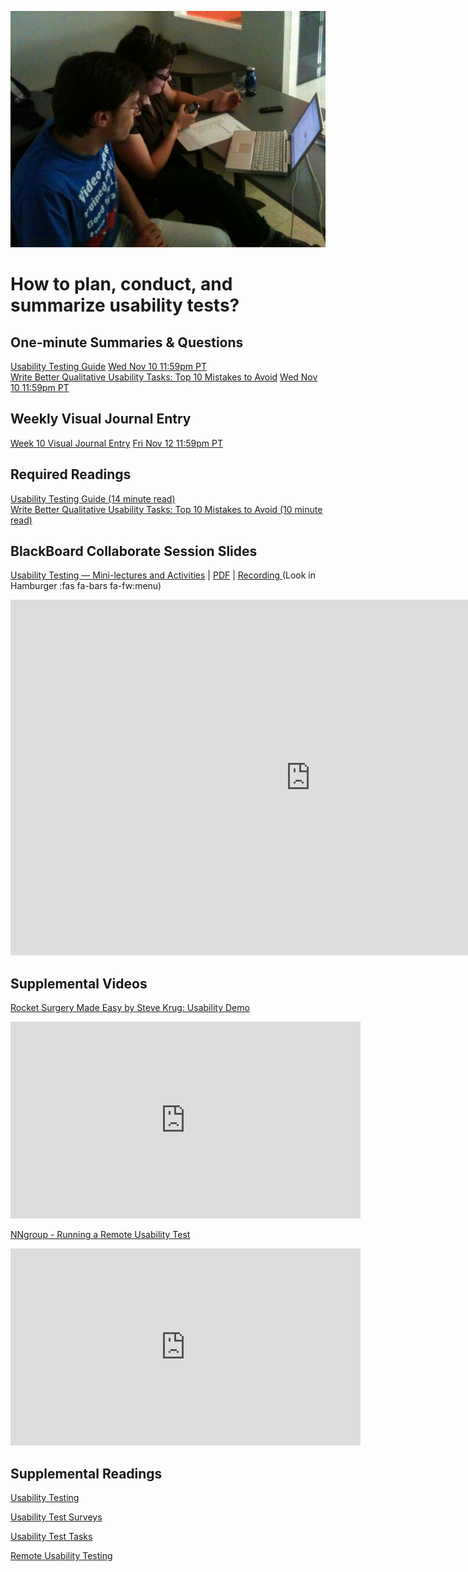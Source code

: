 ![Usability Test](assets/images/4642289926_7964e733d1_b.jpg ':class=banner-image')

# How to plan, conduct, and summarize usability tests?

## One-minute Summaries & Questions
[Usability Testing Guide](https://canvas.sfu.ca/courses/64326/assignments/662743) <span class='badge'> [Wed Nov 10 11:59pm PT](https://www.timeanddate.com/worldclock/fixedtime.html?msg=One-minute+Summaries+for+Week+10+Due+Date&iso=20211110T235900&p1=256)</span>  
[Write Better Qualitative Usability Tasks: Top 10 Mistakes to Avoid](https://canvas.sfu.ca/courses/64326/assignments/662738) <span class='badge'> [Wed Nov 10 11:59pm PT](https://www.timeanddate.com/worldclock/fixedtime.html?msg=One-minute+Summaries+for+Week+10+Due+Date&iso=20211110T235900&p1=256)</span>  

## Weekly Visual Journal Entry
[Week 10 Visual Journal Entry](https://canvas.sfu.ca/courses/64326/assignments/662764) <span class='badge'> [Fri Nov 12 11:59pm PT](https://www.timeanddate.com/worldclock/fixedtime.html?msg=CMPT-363+Week+10+Visual+Journal+Entry+Due+Date&iso=20211112T235900)</span>  

## Required Readings  
[Usability Testing Guide (14 minute read)](https://boxesandarrows.com/usability-testing-guide/)  
[Write Better Qualitative Usability Tasks: Top 10 Mistakes to Avoid (10 minute read)](https://www.nngroup.com/articles/better-usability-tasks/)  

## BlackBoard Collaborate Session Slides
[Usability Testing — Mini-lectures and Activities](https://docs.google.com/presentation/d/e/2PACX-1vT6Q1YJjFnPW5BVnjYYWKpNf11Cf_Zn8nmkCNmP7rCMZXtc20oCpya4TNr2-q25OEmhbGhUDrZzgvxK/pub?start=false&loop=false&delayms=3000) | [PDF](https://canvas.sfu.ca/courses/64326/files/folder/Downloads/Slides%20PDFs/Mini-Lectures%20and%20Activities/Week-10) | [Recording ](https://canvas.sfu.ca/courses/64326/external_tools/3544) (Look in Hamburger :fas fa-bars fa-fw:menu)  

<div class="video-container-16by9"><iframe src="https://docs.google.com/presentation/d/e/2PACX-1vT6Q1YJjFnPW5BVnjYYWKpNf11Cf_Zn8nmkCNmP7rCMZXtc20oCpya4TNr2-q25OEmhbGhUDrZzgvxK/embed?start=false&loop=false&delayms=3000" frameborder="0" width="960" height="569" allowfullscreen="true" mozallowfullscreen="true" webkitallowfullscreen="true"></iframe></div>

## Supplemental Videos  
[Rocket Surgery Made Easy by Steve Krug: Usability Demo](https://www.youtube.com/watch?v=1UCDUOB_aS8)  

<div class="video-container-4by3"><iframe width="560" height="315" src="https://www.youtube.com/embed/1UCDUOB_aS8" title="YouTube video player" frameborder="0" allow="accelerometer; autoplay; clipboard-write; encrypted-media; gyroscope; picture-in-picture" allowfullscreen></iframe></div>

[NNgroup - Running a Remote Usability Test](https://www.youtube.com/playlist?list=PLk2Bz5X36nXBPZjo00QQjDsGugovJ202t)  

<div class="video-container-4by3"><iframe width="560" height="315" src="https://www.youtube.com/embed/ZkDafFDtJ1Y" title="YouTube video player" frameborder="0" allow="accelerometer; autoplay; clipboard-write; encrypted-media; gyroscope; picture-in-picture" allowfullscreen></iframe></div>


## Supplemental Readings  

[Usability Testing](ux-techniques-guide/08.how-to-plan-conduct-and-summarize-usability-tests/usability-testing-formal.md ':include')

[Usability Test Surveys](ux-techniques-guide/08.how-to-plan-conduct-and-summarize-usability-tests/usability-test-surveys.md ':include')

[Usability Test Tasks](ux-techniques-guide/08.how-to-plan-conduct-and-summarize-usability-tests/usability-test-tasks.md ':include')

[Remote Usability Testing](ux-techniques-guide/08.how-to-plan-conduct-and-summarize-usability-tests/usability-testing-remote.md ':include')
